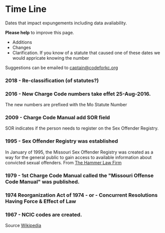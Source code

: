 # Time Line

Dates that impact expungements including data avaliability.

**Please help** to improve this page.
* Additions
* Changes
* Clarification.  If you know of a statute that caused one of these dates we would appricate knowing the number

Suggestions can be emailed to captain@codeforkc.org

### 2018 - Re-classification (of statutes?)

### 2016 - New Charge Code numbers take effet 25-Aug-2016.
The new numbers are prefixed with the Mo Statute Number

### 2009 - Charge Code Manual add SOR field
SOR indicates if the person needs to register on the Sex Offender Registry.

### 1995 - Sex Offender Registry was established 
In January of 1995, the Missouri Sex Offender Registry was created as a way for the general public to gain access to available information about convicted sexual offenders.  From [The Hammer Law Firm](https://www.thehammerlawfirm.com/criminal-defense/sex-crimes/sex-offender-registry/)

### 1979 - 1st Charge Code Manual called the "Missouri Offense Code Manual" was published.

### 1974 Reorganization Act of 1974 - or - Concurrent Resolutions Having Force & Effect of Law

### 1967 - NCIC codes are created.
Source [Wikipedia](https://en.wikipedia.org/wiki/National_Crime_Information_Center)

